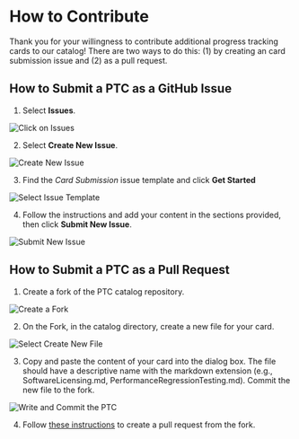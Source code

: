 # How to Contribute

Thank you for your willingness to contribute additional progress tracking cards
to our catalog! There are two ways to do this: (1) by creating an card
submission issue and (2) as a pull request.

## How to Submit a PTC as a GitHub Issue

1. Select **Issues**.

![Click on Issues](/ptc-catalog/assets/images/click_on_issues.png)

2. Select **Create New Issue**.

![Create New Issue](/ptc-catalog/assets/images/create_new_issue.png)

3. Find the *Card Submission* issue template and click **Get Started**

![Select Issue Template](/ptc-catalog/assets/images/select_issue_template.png)

4. Follow the instructions and add your content in the sections provided, then click **Submit New Issue**.

![Submit New Issue](/ptc-catalog/assets/images/submit_new_issue.png)


## How to Submit a PTC as a Pull Request

1. Create a fork of the PTC catalog repository.

![Create a Fork](/ptc-catalog/assets/images/fork_button.png)

2. On the Fork, in the catalog directory, create a new file for your card.

![Select Create New File](/ptc-catalog/assets/images/create_file_button.png)

3. Copy and paste the content of your card into the dialog box. The file should have a descriptive name with the markdown extension (e.g., SoftwareLicensing.md, PerformanceRegressionTesting.md). Commit the new file to the fork.

![Write and Commit the PTC](/ptc-catalog/assets/images/create_ptc_file.png)

4. Follow [these instructions](https://help.github.com/en/github/collaborating-with-issues-and-pull-requests/creating-a-pull-request-from-a-fork) to create a pull request from the fork.
